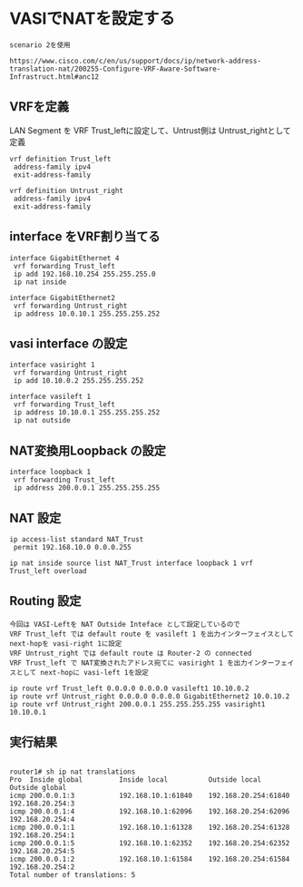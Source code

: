 # VASIでNATを設定する

    scenario 2を使用

    https://www.cisco.com/c/en/us/support/docs/ip/network-address-translation-nat/200255-Configure-VRF-Aware-Software-Infrastruct.html#anc12

## VRFを定義

LAN Segment を VRF Trust_leftに設定して、Untrust側は Untrust_rightとして定義

```
vrf definition Trust_left
 address-family ipv4
 exit-address-family

vrf definition Untrust_right
 address-family ipv4
 exit-address-family

```

## interface をVRF割り当てる

```
interface GigabitEthernet 4
 vrf forwarding Trust_left
 ip add 192.168.10.254 255.255.255.0
 ip nat inside

interface GigabitEthernet2
 vrf forwarding Untrust_right
 ip address 10.0.10.1 255.255.255.252
```

## vasi interface の設定

```
interface vasiright 1
 vrf forwarding Untrust_right
 ip add 10.10.0.2 255.255.255.252

interface vasileft 1
 vrf forwarding Trust_left
 ip address 10.10.0.1 255.255.255.252
 ip nat outside
```

## NAT変換用Loopback の設定

```
interface loopback 1
 vrf forwarding Trust_left
 ip address 200.0.0.1 255.255.255.255
```

## NAT 設定

```
ip access-list standard NAT_Trust
 permit 192.168.10.0 0.0.0.255

ip nat inside source list NAT_Trust interface loopback 1 vrf Trust_left overload
```

## Routing 設定

    今回は VASI-Leftを NAT Outside Inteface として設定しているので
    VRF Trust_left では default route を vasileft 1 を出力インターフェイスとして next-hopを vasi-right 1に設定
    VRF Untrust_right では default route は Router-2 の connected
    VRF Trust_left で NAT変換されたアドレス宛てに vasiright 1 を出力インターフェイスとして next-hopに vasi-left 1を設定

```
ip route vrf Trust_left 0.0.0.0 0.0.0.0 vasileft1 10.10.0.2
ip route vrf Untrust_right 0.0.0.0 0.0.0.0 GigabitEthernet2 10.0.10.2
ip route vrf Untrust_right 200.0.0.1 255.255.255.255 vasiright1 10.10.0.1
```

## 実行結果

```

router1# sh ip nat translations
Pro  Inside global         Inside local          Outside local         Outside global
icmp 200.0.0.1:3           192.168.10.1:61840    192.168.20.254:61840  192.168.20.254:3
icmp 200.0.0.1:4           192.168.10.1:62096    192.168.20.254:62096  192.168.20.254:4
icmp 200.0.0.1:1           192.168.10.1:61328    192.168.20.254:61328  192.168.20.254:1
icmp 200.0.0.1:5           192.168.10.1:62352    192.168.20.254:62352  192.168.20.254:5
icmp 200.0.0.1:2           192.168.10.1:61584    192.168.20.254:61584  192.168.20.254:2
Total number of translations: 5

```
